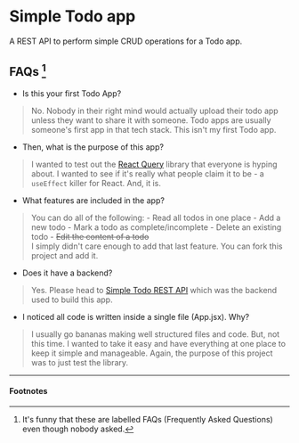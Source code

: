 # Simple Todo app

A REST API to perform simple CRUD operations for a Todo app.

## FAQs [^1]

- Is this your first Todo App?
> No. Nobody in their right mind would actually upload their todo app unless they want to share it with someone. Todo apps are usually someone's first app in that tech stack. This isn't my first Todo app.

- Then, what is the purpose of this app?
> I wanted to test out the [React Query](https://tanstack.com/query/v4) library that everyone is hyping about. 
> I wanted to see if it's really what people claim it to be - a `useEffect` killer for React.  And, it is.

- What features are included in the app?
> You can do all of the following: 
    - Read all todos in one place
    - Add a new todo
    - Mark a todo as complete/incomplete
    - Delete an existing todo
    - ~~Edit the content of a todo~~   
> I simply didn't care enough to add that last feature. You can fork this project and add it.

- Does it have a backend?
> Yes. Please head to [Simple Todo REST API](https://github.com/talktoacomputer/node-todo-rest-api) which was the backend used to build this app.

- I noticed all code is written inside a single file (App.jsx). Why?
> I usually go bananas making well structured files and code. But, not this time. I wanted to take it easy and have everything at one place to keep it simple and manageable. Again, the purpose of this project was to just test the library.

---

#### Footnotes

[^1]: It's funny that these are labelled FAQs (Frequently Asked Questions) even though nobody asked.